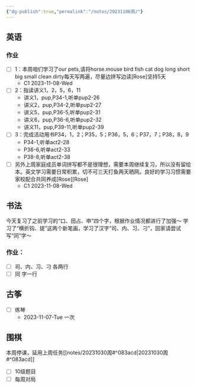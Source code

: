 ```yaml
---
{"dg-publish":true,"permalink":"/notes/20231106周/"}
---
```




## 英语
### 作业
- [ ] 1：本周咱们学习了our pets,请将horse.mouse bird fish cat dog long short big small clean dirty每天写两遍，尽量边拼写边读[Rose]坚持5天
	- C1 2023-11-08-Wed
- [ ] 2：指读讲义1，2，5，6，11
	- 讲义1，pup,P34-1,听单pup2-26
	- 讲义2，pup,P34-2,听单pup2-27
	- 讲义5，pup,P36-5,听单pup2-31
	- 讲义6，pup,P36-6,听单pup2-32
	- 讲义11，pup,P39-11,听单pup2-39
- [ ] 3：完成活动用书P34，1，2；P35，5；P36，5，6；P37，7；P38，8，9
	- P34-1,听单act2-28
	- P36-6,听单act2-33
	- P38-8,听单act2-38
- [ ] 另外上周家庭成员单词拼写都不是很理想，需要本周继续复习，所以没有留绘本。英文学习需要日常积累，切不可三天打鱼两天晒网。良好的学习习惯需要家校配合共同养成[Rose][Rose]
	- C1 2023-11-08-Wed
## 书法
今天复习了之前学习的“口、田占、申”四个字，根据作业情况都进行了加强～
学习了“横折钩、提”这两个新笔画，学习了汉字“司、内、习、刁”，回家请尝试写“同”字～
### 作业：
- [ ] 司、内、习、刁 各两行
- [ ] 同 字一行
## 古筝
- [ ] 练琴
	- 2023-11-07-Tue 一次
## 围棋
本周停课，延用上周任务[[notes/20231030周#^083acd\|20231030周#^083acd]]
- [ ] 10级题目
- [ ] 每周对局